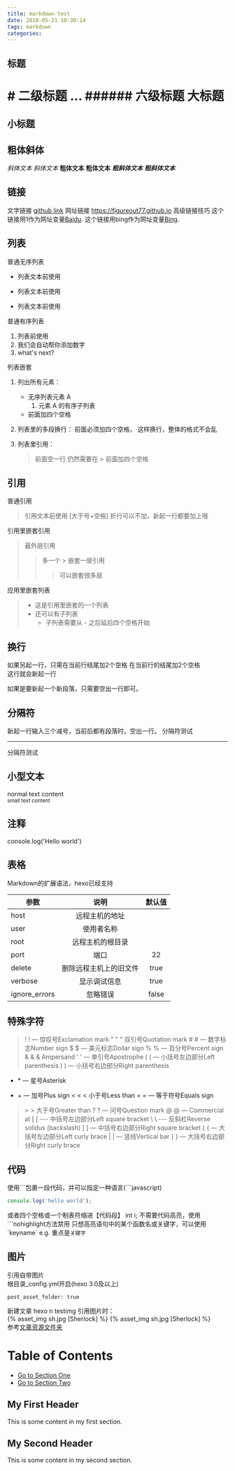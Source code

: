 ```yaml
---
title: markdown-test
date: 2018-05-21 10:30:14
tags: markdown
categories:
---
```

## 标题
&#35; 二级标题
...
&#35;&#35;&#35;&#35;&#35;&#35; 六级标题
大标题
=
小标题
-
## 粗体斜体
*斜体文本* _斜体文本_
**粗体文本** __粗体文本__
***粗斜体文本*** ___粗斜体文本___

## 链接
文字链接 [github link](https://figureout77.github.io)
网址链接 <https://figureout77.github.io>
高级链接技巧
这个链接用1作为网址变量[Baidu][1].
这个链接用bing作为网址变量[Bing][bing].

[1]: http://www.baidu.com/
[bing]: http://www.bing.com.cn
<!-- more -->
## 列表
普通无序列表
- 列表文本前使用
+ 列表文本前使用
* 列表文本前使用

普通有序列表
1. 列表前使用
2. 我们会自动帮你添加数字
7. what's next? 

列表嵌套
1. 列出所有元素：
    - 无序列表元素 A
        1. 元素 A 的有序子列表
    - 前面加四个空格
2. 列表里的多段换行：
    前面必须加四个空格，
    这样换行，整体的格式不会乱
3. 列表里引用：

    > 前面空一行
    > 仍然需要在 >  前面加四个空格
## 引用
普通引用
> 引用文本前使用 [大于号+空格]
> 折行可以不加，新起一行都要加上哦

引用里嵌套引用
> 最外层引用
> > 多一个 > 嵌套一层引用
> > > 可以嵌套很多层

应用里嵌套列表
> - 这是引用里嵌套的一个列表
> - 还可以有子列表
>     * 子列表需要从 - 之后延后四个空格开始

## 换行
如果另起一行，只需在当前行结尾加2个空格
在当前行的结尾加2个空格  
这行就会新起一行

如果是要新起一个新段落，只需要空出一行即可。

## 分隔符
新起一行输入三个减号，当前后都有段落时，空出一行。
分隔符测试

---

分隔符测试

## 小型文本
normal text content  
<small>small text content</small>

## 注释
console.log('Hello world') <!-- 注释 --> 

## 表格
Markdown的扩展语法，hexo已经支持

| 参数           | 说明                 |   默认值            |
| ------------- |:-------------------:|:------------------:|
| host          | 远程主机的地址         |                    |
| user          | 使用者名称            |                    |
| root          |  远程主机的根目录      |                    |
| port          | 端口                 |       22           |
| delete        | 删除远程主机上的旧文件   |  true            |
| verbose       | 显示调试信息           |   true             |
| ignore_errors | 忽略错误              |     false          |

## 特殊字符
>! &#33; — 惊叹号Exclamation mark 
” &#34; &quot; 双引号Quotation mark 
\# &#35; — 数字标志Number sign 
$ &#36; — 美元标志Dollar sign 
% &#37; — 百分号Percent sign 
& &#38; &amp; Ampersand 
‘ &#39; — 单引号Apostrophe 
( &#40; — 小括号左边部分Left parenthesis 
) &#41; — 小括号右边部分Right parenthesis 
* &#42; — 星号Asterisk 
+ &#43; — 加号Plus sign 
< &#60; &lt; 小于号Less than 
= &#61; — 等于符号Equals sign 
> &#62; &gt; 大于号Greater than 
? &#63; — 问号Question mark 
@ &#64; — Commercial at 
[ &#91; --- 中括号左边部分Left square bracket 
\ &#92; --- 反斜杠Reverse solidus (backslash) 
] &#93; — 中括号右边部分Right square bracket 
{ &#123; — 大括号左边部分Left curly brace 
| &#124; — 竖线Vertical bar 
} &#125; — 大括号右边部分Right curly brace 

## 代码
使用\`\`\`包裹一段代码，并可以指定一种语言(\`\`\`javascript)
```javascript
console.log('hello world');
```
或者四个空格或一个制表符缩进【代码段】
    int i;
不需要代码高亮，使用\`\`\`nohighlight方法禁用
只想高亮语句中的某个函数名或关键字，可以使用\`keyname\`
e.g. 重点是`关键字`

## 图片
<!-- ![sherlock](./images/sh.jpg "sherlock") -->
引用自带图片  
根目录_config.yml开启(hexo 3.0及以上)
```
post_asset_folder: true
```
新建文章
hexo n testimg
引用图片时：  
{&#37; asset_img sh.jpg [Sherlock] &#37;}
{% asset_img sh.jpg [Sherlock] %}  
参考[文章资源文件夹](https://hexo.io/zh-cn/docs/asset-folders.html#%E6%96%87%E7%AB%A0%E8%B5%84%E6%BA%90%E6%96%87%E4%BB%B6%E5%A4%B9)


# Table of Contents

- [Go to Section One](#sectionOne)
- [Go to Section Two](#sectionTwo)

<a name="sectionOne"></a>
## My First Header ##
This is some content in my first section.

<a name="sectionTwo"></a>
## My Second Header ##
This is some content in my second section.
